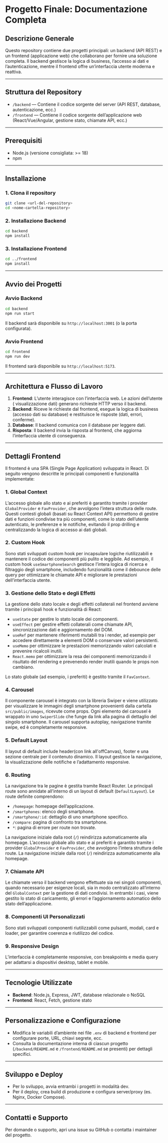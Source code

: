 # Progetto Finale: Documentazione Completa

## Descrizione Generale
Questo repository contiene due progetti principali: un backend (API REST) e un frontend (applicazione web) che collaborano per fornire una soluzione completa. Il backend gestisce la logica di business, l’accesso ai dati e l’autenticazione, mentre il frontend offre un’interfaccia utente moderna e reattiva.

---

## Struttura del Repository
- `/backend` — Contiene il codice sorgente del server (API REST, database, autenticazione, ecc.)
- `/frontend` — Contiene il codice sorgente dell’applicazione web (React/Vue/Angular, gestione stato, chiamate API, ecc.)

---

## Prerequisiti
- Node.js (versione consigliata: >= 18)
- npm

---

## Installazione

### 1. Clona il repository
```bash
git clone <url-del-repository>
cd <nome-cartella-repository>
```

### 2. Installazione Backend
```bash
cd backend
npm install
```

### 3. Installazione Frontend
```bash
cd ../frontend
npm install
```

---

## Avvio dei Progetti

### Avvio Backend
```bash
cd backend
npm run start
```
Il backend sarà disponibile su `http://localhost:3001` (o la porta configurata).

### Avvio Frontend
```bash
cd frontend
npm run dev
```
Il frontend sarà disponibile su `http://localhost:5173`.

---

## Architettura e Flusso di Lavoro

1. **Frontend**: L’utente interagisce con l’interfaccia web. Le azioni dell’utente ( visualizzazione dati) generano richieste HTTP verso il backend.
2. **Backend**: Riceve le richieste dal frontend, esegue la logica di business (accesso dati su database) e restituisce le risposte (dati, errori, conferme).
3. **Database**: Il backend comunica con il database per leggere dati.
4. **Risposta**: Il backend invia la risposta al frontend, che aggiorna l’interfaccia utente di conseguenza.

---

## Dettagli Frontend
Il frontend è una SPA (Single Page Application) sviluppata in React. Di seguito vengono descritte le principali componenti e funzionalità implementate:

### 1. Global Context
L’accesso globale allo stato e ai preferiti è garantito tramite i provider `GlobalProvider` e `FavProvider`, che avvolgono l’intera struttura delle route. Questi contesti globali (basati su React Context API) permettono di gestire dati e funzioni condivise tra più componenti, come lo stato dell’utente autenticato, le preferenze e le notifiche, evitando il prop drilling e centralizzando la logica di accesso ai dati globali. 

### 2. Custom Hook
Sono stati sviluppati custom hook per incapsulare logiche riutilizzabili e mantenere il codice dei componenti più pulito e leggibile. Ad esempio, il custom hook `useSmartphoneSearch` gestisce l’intera logica di ricerca e filtraggio degli smartphone, includendo funzionalità come il debounce delle query per ottimizzare le chiamate API e migliorare le prestazioni dell’interfaccia utente.

### 3. Gestione dello Stato e degli Effetti
La gestione dello stato locale e degli effetti collaterali nel frontend avviene tramite i principali hook e funzionalità di React:

- `useState` per gestire lo stato locale dei componenti.
- `useEffect` per gestire effetti collaterali come chiamate API, sincronizzazione dati e aggiornamento del DOM.
- `useRef` per mantenere riferimenti mutabili tra i render, ad esempio per accedere direttamente a elementi DOM o conservare valori persistenti.
- `useMemo` per ottimizzare le prestazioni memorizzando valori calcolati e prevenire ricalcoli inutili.
- `React.memo` per ottimizzare la resa dei componenti memorizzando il risultato del rendering e prevenendo render inutili quando le props non cambiano.

Lo stato globale (ad esempio, i preferiti) è gestito tramite il `FavContext`.

### 4. Carousel
Il componente carousel è integrato con la libreria Swiper e viene utilizzato per visualizzare le immagini degli smartphone provenienti dalla cartella `src/public/images`, ricevute come props. Ogni elemento del carousel è wrappato in uno `SwiperSlide` che funge da link alla pagina di dettaglio del singolo smartphone. Il carousel supporta autoplay, navigazione tramite swipe, ed è completamente responsive.

### 5. Default Layout
Il layout di default include header(con link all'offCanvas), footer e una sezione centrale per il contenuto dinamico. Il layout gestisce la navigazione, la visualizzazione delle notifiche e l’adattamento responsive.

### 6. Routing
La navigazione tra le pagine è gestita tramite React Router. Le principali route sono annidate all’interno di un layout di default (`DefaultLayout`). Le route definite comprendono:

- `/homepage`: homepage dell’applicazione.
- `/smartphones`: elenco degli smartphone.
- `/smartphone/:id`: dettaglio di uno smartphone specifico.
- `/compare`: pagina di confronto tra smartphone.
- `*`: pagina di errore per route non trovate.

La navigazione iniziale dalla root (`/`) reindirizza automaticamente alla homepage.
L’accesso globale allo stato e ai preferiti è garantito tramite i provider `GlobalProvider` e `FavProvider`, che avvolgono l’intera struttura delle route. La navigazione iniziale dalla root (`/`) reindirizza automaticamente alla homepage.

### 7. Chiamate API
Le chiamate verso il backend vengono effettuate sia nei singoli componenti, quando necessario per esigenze locali, sia in modo centralizzato all’interno del `GlobalContext` per la gestione di dati condivisi. In entrambi i casi, viene gestito lo stato di caricamento, gli errori e l’aggiornamento automatico dello stato dell’applicazione.

### 8. Componenti UI Personalizzati
Sono stati sviluppati componenti riutilizzabili come pulsanti, modali, card e loader, per garantire coerenza e riutilizzo del codice.

### 9. Responsive Design
L’interfaccia è completamente responsive, con breakpoints e media query per adattarsi a dispositivi desktop, tablet e mobile.

---

## Tecnologie Utilizzate
- **Backend**: Node.js, Express, JWT, database relazionale o NoSQL
- **Frontend**: React, Fetch, gestione stato 

---

## Personalizzazione e Configurazione
- Modifica le variabili d’ambiente nei file `.env` di backend e frontend per configurare porte, URL, chiavi segrete, ecc.
- Consulta la documentazione interna di ciascun progetto (`/backend/README.md` e `/frontend/README.md` se presenti) per dettagli specifici.

---

## Sviluppo e Deploy
- Per lo sviluppo, avvia entrambi i progetti in modalità dev.
- Per il deploy, crea build di produzione e configura server/proxy (es. Nginx, Docker Compose).

---

## Contatti e Supporto
Per domande o supporto, apri una issue su GitHub o contatta i maintainer del progetto.
